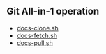 ## Git All-in-1 operation
- [docs-clone.sh](docs-clone.sh)
- [docs-fetch.sh](docs-fetch.sh)
- [docs-pull.sh](docs-pull.sh)
